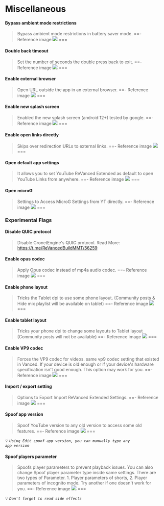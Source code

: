 # Miscellaneous

#### Bypass ambient mode restrictions
>Bypass ambient mode restrictions in battery saver mode.
==- Reference image
![](/assets/youtube/miscellaneous/bypass-ambient-mode-restriction.jpg)
===

#### Double back timeout
>Set the number of seconds the double press back to exit.
==- Reference image
![](/assets/youtube/miscellaneous/double-back-timeout.jpg)
===

#### Enable external browser
>Open URL outside the app in an external browser.
==- Reference image
![](/assets/youtube/miscellaneous/enable-external-browser.jpg)
===

#### Enable new splash screen
>Enabled the new splash screen (android 12+) tested by google.
==- Reference image
![](/assets/youtube/miscellaneous/enable-new-splash-screen.jpg)
===

#### Enable open links directly
>Skips over redirection URLs to external links.
==- Reference image
![](/assets/youtube/miscellaneous/enable-open-links-directly.jpg)
===

#### Open default app settings
>It allows you to set YouTube ReVanced Extended as default to open YouTube Links from anywhere.
==- Reference image
![](/assets/youtube/miscellaneous/open-default-app-settings.jpg)
===

#### Open microG
>Settings to Access MicroG Settings from YT directly.
==- Reference image
![](/assets/youtube/miscellaneous/open-microg.jpg)
===

### Experimental Flags

#### Disable QUIC protocol
>Disable CronetEngine's QUIC protocol. Read More: https://t.me/ReVancedBuildMMT/56259

#### Enable opus codec
>Apply Opus codec instead of mp4a audio codec.
==- Reference image
![](/assets/youtube/miscellaneous/enable-force-opus-codec.jpg)
===

#### Enable phone layout
>Tricks the Tablet dpi to use some phone layout. (Community posts & Hide mix playlist will be available on tablet)
==- Reference image
![](/assets/youtube/miscellaneous/enable-phone-layout.jpg)
===

#### Enable tablet layout
>Tricks your phone dpi to change some layouts to Tablet layout (Community posts will not be available)
==- Reference image
![](/assets/youtube/miscellaneous/enable-tablet-layout.jpg)
===

#### Enable VP9 codec
>Forces the VP9 codec for videos. same vp9 codec setting that existed in Vanced. If your device is old enough or if your device's hardware specification isn't good enough. This option may work for you.
==- Reference image
![](/assets/youtube/miscellaneous/enable-vp9-codec.jpg)
===

#### Import / export setting
>Options to Export Import ReVanced Extended Settings.
==- Reference image
![](/assets/youtube/miscellaneous/import-export-settings.jpg)
===

#### Spoof app version
>Spoof YouTube version to any old version to access some old features.
==- Reference image
![](/assets/youtube/miscellaneous/spoof-app-version.jpg)
===

💡 <code><i>Using Edit spoof app version, you can manually type any app version</i></code>

#### Spoof players parameter
>Spoofs player parameters to prevent playback issues. You can also change Spoof player parameter type inside same settings. There are two types of Parameter. 1. Player parameters of shorts, 2. Player parameters of incognito mode. Try another if one doesn't work for you.
==- Reference image
![](/assets/youtube/miscellaneous/spoof-player-parameter.jpg)
===

💡 <code><i>Don't forget to read side effects</i></code>